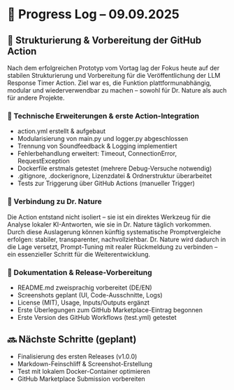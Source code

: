# 📓 Progress Log – 09.09.2025
## 🔧 Strukturierung & Vorbereitung der GitHub Action
Nach dem erfolgreichen Prototyp vom Vortag lag der Fokus heute auf der stabilen Strukturierung und Vorbereitung für die Veröffentlichung der LLM Response Timer Action. Ziel war es, die Funktion plattformunabhängig, modular und wiederverwendbar zu machen – sowohl für Dr. Nature als auch für andere Projekte.
### 🧪 Technische Erweiterungen & erste Action-Integration
- action.yml erstellt & aufgebaut
- Modularisierung von main.py und logger.py abgeschlossen
- Trennung von Soundfeedback & Logging implementiert
- Fehlerbehandlung erweitert: Timeout, ConnectionError, RequestException
- Dockerfile erstmals getestet (mehrere Debug-Versuche notwendig)
- .gitignore, .dockerignore, Lizenzdatei & Ordnerstruktur überarbeitet
- Tests zur Triggerung über GitHub Actions (manueller Trigger)


### 🌿 Verbindung zu Dr. Nature
Die Action entstand nicht isoliert – sie ist ein direktes Werkzeug für die Analyse lokaler KI-Antworten, wie sie in Dr. Nature täglich vorkommen. Durch diese Auslagerung können künftig systematische Promptvergleiche erfolgen: stabiler, transparenter, nachvollziehbar.
Dr. Nature wird dadurch in die Lage versetzt, Prompt-Tuning mit realer Rückmeldung zu verbinden – ein essenzieller Schritt für die Weiterentwicklung.

### 🧠 Dokumentation & Release-Vorbereitung
- README.md zweisprachig vorbereitet (DE/EN)
- Screenshots geplant (UI, Code-Ausschnitte, Logs)
- License (MIT), Usage, Inputs/Outputs ergänzt
- Erste Überlegungen zum GitHub Marketplace-Eintrag begonnen
- Erste Version des GitHub Workflows (test.yml) getestet

## 🔜 Nächste Schritte (geplant)
- Finalisierung des ersten Releases (v1.0.0)
- Markdown-Feinschliff & Screenshot-Erstellung
- Test mit lokalem Docker-Container optimieren
- GitHub Marketplace Submission vorbereiten



